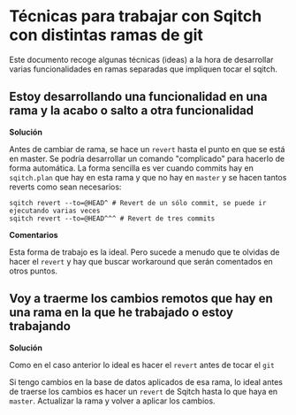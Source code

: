 # Técnicas para trabajar con Sqitch con distintas ramas de git

Este documento recoge algunas técnicas (ideas) a la hora de desarrollar varias funcionalidades en ramas separadas que impliquen tocar el sqitch.

## Estoy desarrollando una funcionalidad en una rama y la acabo o salto a otra funcionalidad

**Solución**

Antes de cambiar de rama, se hace un `revert` hasta el punto en que se está en master. Se podría desarrollar un comando "complicado" para hacerlo de forma automática. La forma sencilla es ver cuando commits hay en `sqitch.plan` que hay en esta rama y que no hay en `master` y se hacen tantos reverts como sean necesarios:

```
sqitch revert --to=@HEAD^ # Revert de un sólo commit, se puede ir ejecutando varias veces
sqitch revert --to=@HEAD^^^ # Revert de tres commits
```

**Comentarios**

Esta forma de trabajo es la ideal. Pero sucede a menudo que te olvidas de hacer el `revert` y hay que buscar workaround que serán comentados en otros puntos.

## Voy a traerme los cambios remotos que hay en una rama en la que he trabajado o estoy trabajando

**Solución**

Como en el caso anterior lo ideal es hacer el `revert` antes de tocar el `git`

Si tengo cambios en la base de datos aplicados de esa rama, lo ideal antes de traerse los cambios es hacer un `revert` de Sqitch hasta lo que haya en `master`. Actualizar la rama y volver a aplicar los cambios.
